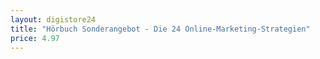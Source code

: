 ```yaml
---
layout: digistore24
title: "Hörbuch Sonderangebot - Die 24 Online-Marketing-Strategien"
price: 4.97
---
```

